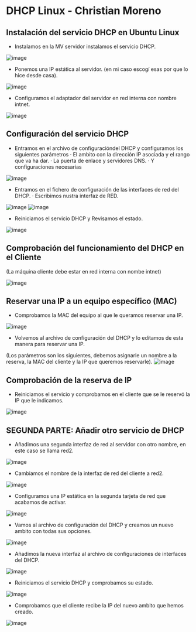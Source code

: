 # DHCP Linux - Christian Moreno #
## Instalación del servicio DHCP en Ubuntu Linux ##

 - Instalamos en la MV servidor instalamos el servicio DHCP.

![image](https://github.com/christianjmx/SRD_christian/blob/main/Tema%202/DHCP%20Linux/IMG/1.1.png)

 - Ponemos una IP estática al servidor. (en mi caso escogí esas por que lo hice desde casa).

![image](https://github.com/christianjmx/SRD_christian/blob/main/Tema%202/DHCP%20Linux/IMG/1.2.png)

 - Configuramos el adaptador del servidor en red interna con nombre intnet.

![image](https://github.com/christianjmx/SRD_christian/blob/main/Tema%202/DHCP%20Linux/IMG/1.3.png)

## Configuración del servicio DHCP ##

 - Entramos en el archivo de configuracióndel DHCP y configuramos los siguientes parámetros
    · El ambito con la dirección IP asociada y el rango que va ha dar.
    · La puerta de enlace y servidores DNS.
    · Y configuraciones necesarias 
    
![image](https://github.com/christianjmx/SRD_christian/blob/main/Tema%202/DHCP%20Linux/IMG/1.4.png)

  - Entramos en el fichero de configuración de las interfaces de red del DHCP.
     · Escribimos nustra interfaz de RED.

![image](https://github.com/christianjmx/SRD_christian/blob/main/Tema%202/DHCP%20Linux/IMG/1.5.png)
![image](https://github.com/christianjmx/SRD_christian/blob/main/Tema%202/DHCP%20Linux/IMG/1.6.png)

  - Reiniciamos el servicio DHCP y Revisamos el estado.

![image](https://github.com/christianjmx/SRD_christian/blob/main/Tema%202/DHCP%20Linux/IMG/1.7.png)

## Comprobación del funcionamiento del DHCP en el Cliente ##

 (La máquina cliente debe estar en red interna con nombe intnet)
 
![image](https://github.com/christianjmx/SRD_christian/blob/main/Tema%202/DHCP%20Linux/IMG/1.8.png)

## Reservar una IP a un equipo específico (MAC) ##

  - Comprobamos la MAC del equipo al que le queramos reservar una IP.
  
![image](https://github.com/christianjmx/SRD_christian/blob/main/Tema%202/DHCP%20Linux/IMG/1.9.png)

  - Volvemos al archivo de configuración del DHCP y lo editamos de esta manera para reservar una IP.
 
 (Los parámetros son los siguientes, debemos asignarle un nombre a la reserva, la MAC del cliente y la 
  IP que queremos reservarle).
![image](https://github.com/christianjmx/SRD_christian/blob/main/Tema%202/DHCP%20Linux/IMG/2.0.png)

## Comprobación de la reserva de IP ##

  - Reiniciamos el servicio y comprobamos en el cliente que se le reservó la IP que le indicamos.

![image](https://github.com/christianjmx/SRD_christian/blob/main/Tema%202/DHCP%20Linux/IMG/2.1.png)

## SEGUNDA PARTE: Añadir otro servicio de DHCP ##

  - Añadimos una segunda interfaz de red al servidor con otro nombre, en este caso se llama red2.

![image](https://github.com/christianjmx/SRD_christian/blob/main/Tema%202/DHCP%20Linux/IMG/2.2.png)

  - Cambiamos el nombre de la interfaz de red del cliente a red2.

![image](https://github.com/christianjmx/SRD_christian/blob/main/Tema%202/DHCP%20Linux/IMG/2.3.png)

  - Configuramos una IP estática en la segunda tarjeta de red que acabamos de activar.

![image](https://github.com/christianjmx/SRD_christian/blob/main/Tema%202/DHCP%20Linux/IMG/2.4.png)

  - Vamos al archivo de configuración del DHCP y creamos un nuevo ambito con todas sus opciones.

![image](https://github.com/christianjmx/SRD_christian/blob/main/Tema%202/DHCP%20Linux/IMG/2.5.png)

  - Añadimos la nueva interfaz al archivo de configuraciones de interfaces del DHCP.

![image](https://github.com/christianjmx/SRD_christian/blob/main/Tema%202/DHCP%20Linux/IMG/2.6.png)

  - Reiniciamos el servicio DHCP y comprobamos su estado.

![image](https://github.com/christianjmx/SRD_christian/blob/main/Tema%202/DHCP%20Linux/IMG/2.7.png)

  - Comprobamos que el cliente recibe la IP del nuevo ambito que hemos creado.

![image](https://github.com/christianjmx/SRD_christian/blob/main/Tema%202/DHCP%20Linux/IMG/2.8.png)
  






















